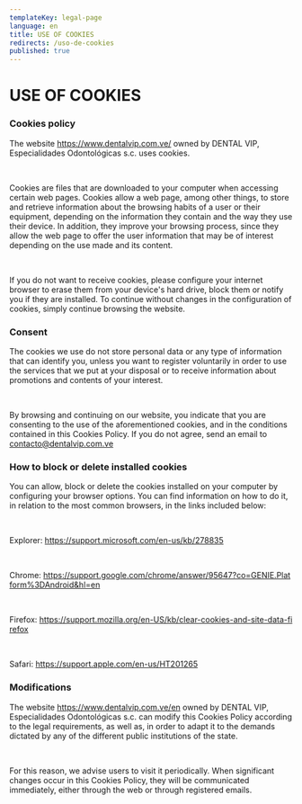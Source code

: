 ```yaml
---
templateKey: legal-page
language: en
title: USE OF COOKIES
redirects: /uso-de-cookies
published: true
---
```

<div class="dv-cookies-policy container-fluid dv-main-menu">
  <h1 class="dv-page-titles text-left">USE OF COOKIES</h1>
  <h3 class="dv-page-titles text-left">Cookies policy</h3>
  <div class="paragraph-group">
    <p>
      The website
      <a class="dv-link-green" href="/en/">https://www.dentalvip.com.ve/</a>
      owned by DENTAL VIP, Especialidades Odontológicas s.c. uses cookies.
    </p>
    <br />
    <p>
      Cookies are files that are downloaded to your computer when accessing
      certain web pages. Cookies allow a web page, among other things, to store
      and retrieve information about the browsing habits of a user or their
      equipment, depending on the information they contain and the way they use
      their device. In addition, they improve your browsing process, since they
      allow the web page to offer the user information that may be of interest
      depending on the use made and its content.
    </p>
    <br />
    <p>
      If you do not want to receive cookies, please configure your internet
      browser to erase them from your device's hard drive, block them or notify
      you if they are installed. To continue without changes in the
      configuration of cookies, simply continue browsing the website.
    </p>
  </div>
  <h3 class="dv-page-titles text-left">Consent</h3>
  <div class="paragraph-group">
    <p>
      The cookies we use do not store personal data or any type of information
      that can identify you, unless you want to register voluntarily in order to
      use the services that we put at your disposal or to receive information
      about promotions and contents of your interest.
    </p>
    <br />
    <p>
      By browsing and continuing on our website, you indicate that you are
      consenting to the use of the aforementioned cookies, and in the conditions
      contained in this Cookies Policy. If you do not agree, send an email to
      <a class="dv-link-green" href="mailto:contacto@dentalvip.com.ve"
        >contacto@dentalvip.com.ve</a
      >
    </p>
  </div>
  <h3 class="dv-page-titles text-left">
    How to block or delete installed cookies
  </h3>
  <div class="paragraph-group">
    <p>
      You can allow, block or delete the cookies installed on your computer by
      configuring your browser options. You can find information on how to do
      it, in relation to the most common browsers, in the links included below:
    </p>
    <br />
    <p>
      Explorer:
      <a
        target="_blank"
        rel="noopener noreferrer"
        class="dv-link-green"
        href="https://support.microsoft.com/en-us/kb/278835"
        style="word-break: break-all;"
        >https://support.microsoft.com/en-us/kb/278835</a
      >
    </p>
    <br />
    <p>
      Chrome:
      <a
        target="_blank"
        rel="noopener noreferrer"
        class="dv-link-green"
        href="https://support.google.com/chrome/answer/95647?co=GENIE.Platform%3DAndroid&amp;hl=en"
        style="word-break: break-all;"
        >https://support.google.com/chrome/answer/95647?co=GENIE.Platform%3DAndroid&amp;hl=en</a
      >
    </p>
    <br />
    <p>
      Firefox:
      <a
        target="_blank"
        rel="noopener noreferrer"
        class="dv-link-green"
        href="https://support.mozilla.org/en-US/kb/clear-cookies-and-site-data-firefox"
        style="word-break: break-all;"
        >https://support.mozilla.org/en-US/kb/clear-cookies-and-site-data-firefox</a
      >
    </p>
    <br />
    <p>
      Safari:
      <a
        target="_blank"
        rel="noopener noreferrer"
        class="dv-link-green"
        href="https://support.apple.com/en-us/HT201265"
        style="word-break: break-all;"
        >https://support.apple.com/en-us/HT201265</a
      >
    </p>
  </div>
  <h3 class="dv-page-titles text-left">Modifications</h3>
  <div class="paragraph-group">
    <p>
      The website
      <a class="dv-link-green" href="/en">https://www.dentalvip.com.ve/en</a>
      owned by DENTAL VIP, Especialidades Odontológicas s.c. can modify this
      Cookies Policy according to the legal requirements, as well as, in order
      to adapt it to the demands dictated by any of the different public
      institutions of the state.
    </p>
    <br />
    <p>
      For this reason, we advise users to visit it periodically. When
      significant changes occur in this Cookies Policy, they will be
      communicated immediately, either through the web or through registered
      emails.
    </p>
  </div>
</div>
